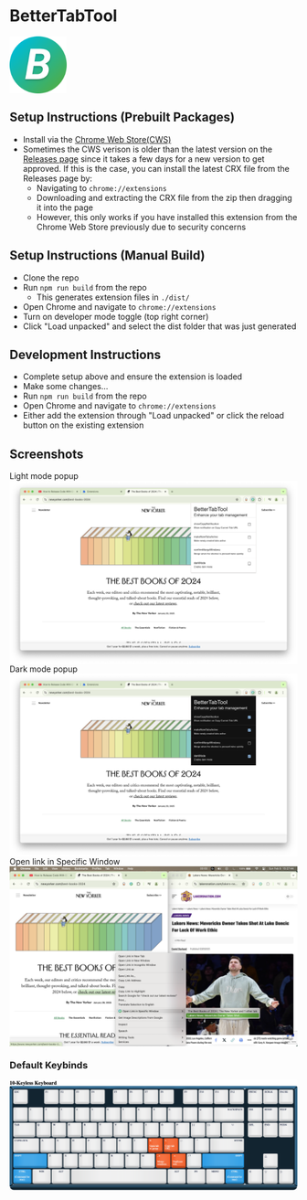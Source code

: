 # BetterTabTool

<a href="url"><img src="./src/assets/icon-512.png" align="center" height="100" width="100" ></a>

## Setup Instructions (Prebuilt Packages)
- Install via the [Chrome Web Store(CWS)](https://chromewebstore.google.com/detail/bettertabtool/gokjffmakbnlklbkhegcmldmahhafknc)
- Sometimes the CWS verison is older than the latest version on the [Releases page](https://github.com/okoyekk/bettertabtool/releases) since it takes a few days for a new version to get approved. If this is the case, you can install the latest CRX file from the Releases page by:
    -  Navigating to `chrome://extensions`
    -  Downloading and extracting the CRX file from the zip then dragging it into the page
    -  However, this only works if you have installed this extension from the Chrome Web Store previously due to security concerns

## Setup Instructions (Manual Build)

-   Clone the repo
-   Run `npm run build` from the repo
    -   This generates extension files in `./dist/`
-   Open Chrome and navigate to `chrome://extensions`
-   Turn on developer mode toggle (top right corner)
-   Click "Load unpacked" and select the dist folder that was just generated

## Development Instructions

-   Complete setup above and ensure the extension is loaded
-   Make some changes...
-   Run `npm run build` from the repo
-   Open Chrome and navigate to `chrome://extensions`
-   Either add the extension through "Load unpacked" or click the reload button on the existing extension

## Screenshots

Light mode popup
<a href="url"><img src="./media/popup-light.png" align="center"></a>
Dark mode popup
<a href="url"><img src="./media/popup-dark.png" align="center"></a>
Open link in Specific Window
<a href="url"><img src="./media/open-link-in-window.png" align="center"></a>

### Default Keybinds

<a href="url"><img src="./media/default-keybinds.png" align="center"></a>
